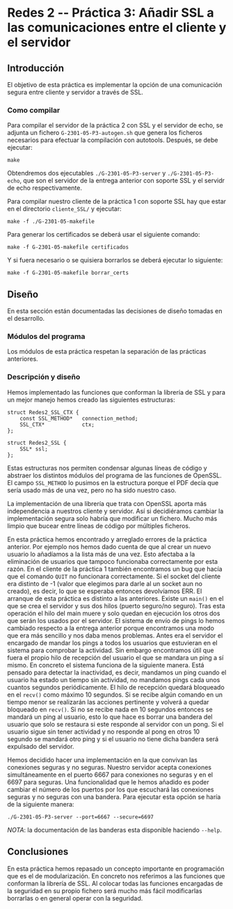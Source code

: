 
# Redes 2 -- Práctica 3: Añadir SSL a las comunicaciones entre el cliente y el servidor

## Introducción

El objetivo de esta práctica es implementar la opción de una comunicación segura entre cliente y servidor a través de SSL.

### Como compilar
Para compilar el servidor de la práctica 2 con SSL y el servidor de echo, se adjunta un fichero `G-2301-05-P3-autogen.sh` que genera los ficheros necesarios para efectuar la compilación con autotools.
Después, se debe ejecutar:

    make

Obtendremos dos ejecutables `./G-2301-05-P3-server` y `./G-2301-05-P3-echo`, que son el servidor de la entrega anterior con soporte SSL y el servidr de echo respectivamente.

Para compilar nuestro cliente de la práctica 1 con soporte SSL hay que estar en el directorio `cliente_SSL/` y ejecutar:

    make -f ./G-2301-05-makefile

Para generar los certificados se deberá usar el siguiente comando:

    make -f G-2301-05-makefile certificados

Y si fuera necesario o se quisiera borrarlos se deberá ejecutar lo siguiente:

    make -f G-2301-05-makefile borrar_certs

## Diseño

En esta sección están documentadas las decisiones de diseño tomadas en el desarrollo.

### Módulos del programa

Los módulos de esta práctica respetan la separación de las prácticas anteriores.

### Descripción y diseño

Hemos implementado las funciones que conforman la librería de SSL y para un mejor manejo hemos creado las siguientes estructuras:

    struct Redes2_SSL_CTX {
        const SSL_METHOD*   connection_method;
        SSL_CTX*            ctx;
    };

    struct Redes2_SSL {
        SSL* ssl;
    };

Estas estructuras nos permiten condensar algunas líneas de código y abstraer los distintos módulos del programa de las funciones de OpenSSL. El campo `SSL_METHOD` lo pusimos en la estructura porque el PDF decía que sería usado más de una vez, pero no ha sido nuestro caso.

La implementación de una librería que trata con OpenSSL aporta más independencia a nuestros cliente y servidor. Así si decidiéramos cambiar la implementación segura solo habría que modificar un fichero. Mucho más limpio que bucear entre líneas de código por múltiples ficheros.

En esta práctica hemos encontrado y arreglado errores de la práctica anterior. Por ejemplo nos hemos dado cuenta de que al crear un nuevo usuario lo añadíamos a la lista más de una vez. Esto afectaba a la eliminación de usuarios que tampoco funcionaba correctamente por esta razón.
En el cliente de la práctica 1 también encontramos un bug que hacía que el comando `QUIT` no funcionara correctamente. Si el socket del cliente era distinto de -1 (valor que elegimos para darle al un socket aun no creado), es decir, lo que se esperaba entonces devolvíamos ERR.
El arranque de esta práctica es distinto a las anteriores. Existe un `main()` en el que se crea el servidor y sus dos hilos (puerto seguro/no seguro). Tras esta operación el hilo del main muere y solo quedan en ejecución los otros dos que serán los usados por el servidor.
El sistema de envío de pings lo hemos cambiado respecto a la entrega anterior porque encontramos una modo que era más sencillo y nos daba menos problemas. Antes era el servidor el encargado de mandar los pings a todos los usuarios que estuvieran en el sistema para comprobar la actividad. Sin embargo encontramos útil que fuera el propio hilo de recepción del usuario el que se mandara un ping a sí mismo. En concreto el sistema funciona de la siguiente manera.
Está pensado para detectar la inactividad, es decir, mandamos un ping cuando el usuario ha estado un tiempo sin actividad, no mandamos pings cada unos cuantos segundos periódicamente.
El hilo de recepción quedará bloqueado en el `recv()` como máximo 10 segundos. Si se recibe algún comando en un tiempo menor se realizarán las acciones pertinente y volverá a quedar bloqueado en `recv()`. Si no se recibe nada en 10 segundos entonces se mandará un ping al usuario, esto lo que hace es borrar una bandera del usuario que solo se restaura si este responde al servidor con un pong. Si el usuario sigue sin tener actividad y no responde al pong en otros 10 segundo se mandará otro ping y si el usuario no tiene dicha bandera será expulsado del servidor.

Hemos decidido hacer una implementación en la que convivan las conexiones seguras y no seguras. Nuestro servidor acepta conexiones simultáneamente en el puerto 6667 para conexiones no seguras y en el 6697 para seguras. Una funcionalidad que le hemos añadido es poder cambiar el número de los puertos por los que escuchará las conexiones seguras y no seguras con una bandera. Para ejecutar esta opción se haría de la siguiente manera:

    ./G-2301-05-P3-server --port=6667 --secure=6697

_NOTA_: la documentación de las banderas esta disponible haciendo `--help`.

## Conclusiones

En esta práctica hemos repasado un concepto importante en programación que es el de modularización. En concreto nos referimos a las funciones que conforman la librería de SSL. Al colocar todas las funciones encargadas de la seguridad en su propio fichero será mucho más fácil modificarlas borrarlas o en general operar con la seguridad.
